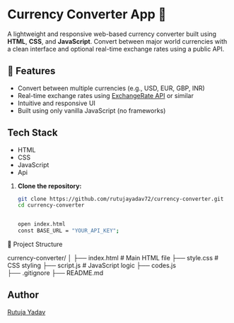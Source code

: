# Currency Converter App 💱

A lightweight and responsive web-based currency converter built using **HTML**, **CSS**, and **JavaScript**. Convert between major world currencies with a clean interface and optional real-time exchange rates using a public API.

## 🚀 Features

- Convert between multiple currencies (e.g., USD, EUR, GBP, INR)
- Real-time exchange rates using [ExchangeRate API](https://cdn.jsdelivr.net/npm/@fawazahmed0/currency-api@latest/v1) or similar
- Intuitive and responsive UI
- Built using only vanilla JavaScript (no frameworks) 


## Tech Stack
- HTML
- CSS
- JavaScript
- Api

1. **Clone the repository:**
   ```bash
   git clone https://github.com/rutujayadav72/currency-converter.git
   cd currency-converter


   open index.html
   const BASE_URL = "YOUR_API_KEY";

📁 Project Structure

currency-converter/
│
├── index.html        # Main HTML file
├── style.css         # CSS styling
├── script.js         # JavaScript logic
├── codes.js       
├── .gitignore
├── README.md


## Author
[Rutuja Yadav](https://github.com/rutujayadav72)
